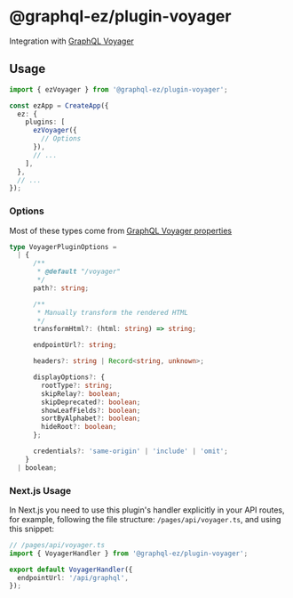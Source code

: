 # @graphql-ez/plugin-voyager

Integration with [GraphQL Voyager](https://apis.guru/graphql-voyager/)

## Usage

```ts
import { ezVoyager } from '@graphql-ez/plugin-voyager';

const ezApp = CreateApp({
  ez: {
    plugins: [
      ezVoyager({
        // Options
      }),
      // ...
    ],
  },
  // ...
});
```

### Options

Most of these types come from [GraphQL Voyager properties](https://github.com/APIs-guru/graphql-voyager#properties)

```ts
type VoyagerPluginOptions =
  | {
      /**
       * @default "/voyager"
       */
      path?: string;

      /**
       * Manually transform the rendered HTML
       */
      transformHtml?: (html: string) => string;

      endpointUrl?: string;

      headers?: string | Record<string, unknown>;

      displayOptions?: {
        rootType?: string;
        skipRelay?: boolean;
        skipDeprecated?: boolean;
        showLeafFields?: boolean;
        sortByAlphabet?: boolean;
        hideRoot?: boolean;
      };

      credentials?: 'same-origin' | 'include' | 'omit';
    }
  | boolean;
```

### Next.js Usage

In Next.js you need to use this plugin's handler explicitly in your API routes,
for example, following the file structure: `/pages/api/voyager.ts`, and using this snippet:

```ts
// /pages/api/voyager.ts
import { VoyagerHandler } from '@graphql-ez/plugin-voyager';

export default VoyagerHandler({
  endpointUrl: '/api/graphql',
});
```

